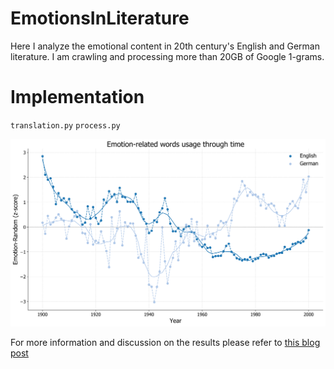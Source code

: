 # EmotionsInLiterature

Here I analyze the emotional content in 20th century's English and German literature. I am crawling and processing more than 20GB of Google 1-grams. 

# Implementation
`translation.py`
`process.py`

![](output/tot_emotions.png)


For more information and discussion on the results please refer to [this blog post](http://sokratispapadopoulos.com/journal/literature-emotions.html)

